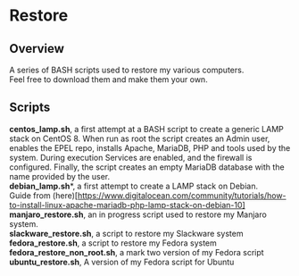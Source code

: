 # Restore

## Overview
A series of BASH scripts used to restore my various computers. <br>
Feel free to download them and make them your own. <br>

## Scripts 
**centos_lamp.sh**, a first attempt at a BASH script to create a generic LAMP stack on CentOS 8. 
When run as root the script creates an Admin user, enables the EPEL repo, installs Apache, MariaDB, PHP 
and tools used by the system. During execution Services are enabled, and the firewall is configured. 
Finally, the script creates an empty MariaDB database with the name provided by the user. <br>
**debian_lamp.sh***, a first attempt to create a LAMP stack on Debian. <br>
Guide from (here)[https://www.digitalocean.com/community/tutorials/how-to-install-linux-apache-mariadb-php-lamp-stack-on-debian-10]<br>
**manjaro_restore.sh**, an in progress script used to restore my Manjaro system. <br>
**slackware_restore.sh**, a script to restore my Slackware system <br>
**fedora_restore.sh**, a script to restore my Fedora system <br>
**fedora_restore_non_root.sh**, a mark two version of my Fedora script <br>
**ubuntu_restore.sh**, A version of my Fedora script for Ubuntu <br>
